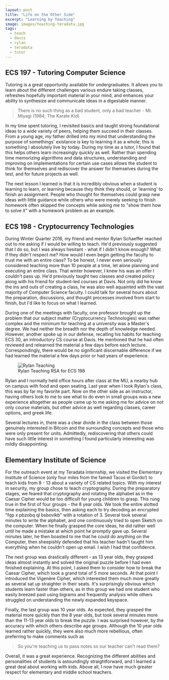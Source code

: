 ```yaml
---
layout: post
title: "Life on the Other Side"
excerpt: "Learning by Teaching"
image: images/teaching-teradata.jpg
tags: 
  - teach
  - davis
  - rylan 
  - teradata
  - tutor
---
```


## ECS 197 - Tutoring Computer Science
Tutoring is a great opportunity available for undergraduates. It allows you to learn about the different challenges various endure taking classes, refreshes hopefully important material
in your mind, and enhances your ability to synthesize and communicate ideas in a digestable manner. 

> There is no such thing as a bad student, only a bad teacher - Mr. Miyagi (1984; The Karate Kid)

In my time spent tutoring, I revisited basics and taught strong foundational ideas to a wide variety of peers, helping them succeed in their classes. From a young age, my 
father drilled into my mind that understanding the purpose of somethings' existance is key to learning it as a whole; this is something I absolutely live by today. During my time
as a tutor, I found that this helps others learn increasingly quickly as well. Rather than spending time memorizing algorithms and data structures, understanding and improving on 
implementations for certain use cases allows the student to think for themselves and rediscover the answer for themselves during the test, and for future projects as well. 

The next lesson I learned is that it is incredibly obvious when a student is learning to learn, or learning because they think they should, or 'learning' to finish an assignment.
People who thought for themselves could grasp new ideas with little guidance while others who were merely seeking to finish homework often skipped the concepts while asking me to
"show them how to solve it" with a homework problem as an example.

## ECS 198 - Cryptocurrency Technologies
During Winter Quarter 2016, my friend and mentor Rylan Schaeffer reached out to me asking if I would be willing to teach. He'd previously suggested that I do so, but 
I was always hesitant - what if I didn't know enough? What if they didn't respect me? How would I even begin getting the faculty to trust me with an entire class? 
To be honest, I never even seriously considered teaching more than 10 people at a time, let alone planning and executing an entire class. That winter however, I knew his
was an offer I couldn't pass up. He'd previously taught two classes and created policy along with his friend for student-led courses at Davis. Not only did he know the ins and outs
of creating a class, he was also well aquainted with the vast majority of Computer Science faculty. I could talk for several hours about the preparation, discussions, and thought
processes involved from start to finish, but I'd like to focus on what I learned. 

During one of the meetings with faculty, one professor brought up the problem that our subject matter (Cryptocurrency Technologies) was rather complex and the minimum for teaching at
a university was a Master's degree. We had neither the breadth nor the depth of knowledge needed. However, another spoke up in our defense, recalling his habits for teaching ECS 30,
an introductory CS course at Davis. He mentioned that he had often reviewed and relearned the material a few days before each lecture. Correspondingly, there would be no
significant discernable difference if we had learned the material a few days prior or had years of experience.

<figure class="align-center">
  <img src="https://cdn.rawgit.com/YangVincent/YangVincent.github.io/master/images/ecs198.jpg" alt="Rylan Teaching">
  <figcaption>Rylan Teaching RSA for ECS 198</figcaption>
</figure> 

Rylan and I normally held office hours after class at the MU, a nearby hub on campus with food and open seating. Last year when I took Rylan's class, this was by far my favorite part. Now on the other
side as an instructor, having others look to me to see what to do even in small groups was a new experience altogether as people came up to me asking me for advice on not only
course materials, but other advice as well regarding classes, career options, and greek life. 

Several lectures in, there was a clear divide in the class between those genuinely interested in Bitcoin and the surrounding concepts and those who were only present for units. 
Admittedly, rediscovering that others could have such little interest in something I found particularly interesting was mildly disappointing. 

## Elementary Institute of Science
For the outreach event at my Teradata internship, we visited the Elementary Institute of Science (only four miles from the famed Tacos el Gordo!) to teach kids from 8 - 13
about a variety of CS related topics. With my interest in security, my group chose to teach cryptography. During the preparatory stages, we feared that cryptography and
rotating the alphabet as in the Caesar Cipher would be too difficult for young children to grasp. This rung true in the first of four groups - the 8 year olds. We took the entire
alotted time explaining the basics, then asking each to try decoding an encrypted "fqp x pbzobq ql bsbovlkb" with a rotation of 3. Several took several minutes to write the alphabet, and one
continuously tried to open Sketch on the computer. When he finally grasped the core ideas, he did rather well until he made a mistake at which point he promptly gave up. Several
minutes later, he then boasted to me that he could do anything on the Computer, then sheepishly defended that his teacher hadn't taught him everything when he couldn't 
open up email. I wish I had that confidence. 

The next group was drastically different - as 13 year olds, they grasped ideas almost instantly and solved the original puzzle before I had even finished explaining. At this point,
I asked them to consider how to break the Caesar Cipher, which took a grand total of 5 more seconds. At that point I introduced the Vigen&egrave;re Cipher, which interested them much more greatly
as several sat up straighter in their seats. It's surprisingly obvious which students learn faster than others, as in this group we had one student who easily breezed past using bigrams
and frequently analysis while others struggled on understanding the newly expanded keyspace.

Finally, the last group was 10 year olds. As expected, they grasped the material more quickly than the 8 year olds, but took several minutes more than the 11-13 year olds to break
the puzzle. I was surprised however, by the accuracy with which others describe age groups. Although the 10 year olds learned rather quickly, they were also much more rebellious,
often preferring to make comments such as 

> So you're teaching us to pass notes so our teacher can't read them?

Overall, it was a great experience. Recognizing the different abilities and personalities of students is astoundingly straightforward, and I learned a great deal about working
with kids. Above all, I now have much greater respect for elementary and middle school teachers.

